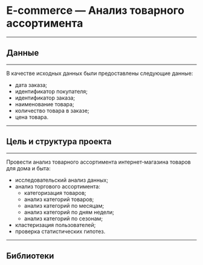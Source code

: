 # E-commerce — Анализ товарного ассортимента
***
## Данные
***
В качестве исходных данных были предоставлены следующие данные:
- дата заказа;
- идентификатор покупателя;
- идентификатор заказа;
- наименование товара;
- количество товара в заказе;
- цена товара.
***
## Цель и структура проекта
***
Провести анализ товарного ассортимента интернет-магазина товаров для дома и быта: 

- исследовательский анализ данных;
- анализ торгового ассортимента:
  - категоризация товаров;
  - анализ категорий товаров;
  - анализ категорий по месяцам;
  - анализ категорий по дням недели;
  - анализ категорий по сезонам;
- кластеризация пользователей;
- проверка статистических гипотез.
***
## Библиотеки

